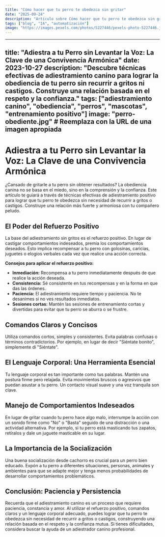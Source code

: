 ```yaml
---
title: "Cómo hacer que tu perro te obedezca sin gritar"
date: "2025-09-24"
description: "Artículo sobre Cómo hacer que tu perro te obedezca sin gritar"
tags: ["blog", "IA", "automatización"]
image: "https://images.pexels.com/photos/5227446/pexels-photo-5227446.jpeg?auto=compress&cs=tinysrgb&h=350"
---
```


---
title: "Adiestra a tu Perro sin Levantar la Voz: La Clave de una Convivencia Armónica"
date: 2023-10-27
description: "Descubre técnicas efectivas de adiestramiento canino para lograr la obediencia de tu perro sin recurrir a gritos ni castigos.  Construye una relación basada en el respeto y la confianza."
tags: ["adiestramiento canino", "obediencia", "perros", "mascotas", "entrenamiento positivo"]
image: "perro-obediente.jpg" # Reemplaza con la URL de una imagen apropiada
---

# Adiestra a tu Perro sin Levantar la Voz: La Clave de una Convivencia Armónica

¿Cansado de gritarle a tu perro sin obtener resultados?  La obediencia canina no se basa en el miedo, sino en la comprensión y la confianza.  Este artículo te guiará a través de técnicas efectivas de adiestramiento positivo para lograr que tu perro te obedezca sin necesidad de recurrir a gritos o castigos.  Construye una relación más fuerte y armoniosa con tu compañero peludo.


##  El Poder del Refuerzo Positivo

La base del adiestramiento sin gritos es el refuerzo positivo.  En lugar de castigar comportamientos indeseados, premia los comportamientos deseados.  Esto implica recompensar a tu perro con golosinas, caricias, juguetes o elogios verbales cada vez que realice una acción correcta.

**Consejos para aplicar el refuerzo positivo:**

* **Inmediación:** Recompensa a tu perro inmediatamente después de que realice la acción deseada.
* **Consistencia:** Sé consistente en tus recompensas y en la forma en que das las órdenes.
* **Paciencia:**  El adiestramiento requiere tiempo y paciencia. No te desanimes si no ves resultados inmediatos.
* **Sesiones cortas:**  Mantén las sesiones de entrenamiento cortas y divertidas para evitar que tu perro se aburra o se frustre.

##  Comandos Claros y Concisos

Utiliza comandos cortos, simples y consistentes.  Evita palabras confusas o términos contradictorios.  Por ejemplo, en lugar de decir "Siéntate bonito", simplemente di "Siéntate".


##  El Lenguaje Corporal: Una Herramienta Esencial

Tu lenguaje corporal es tan importante como tus palabras.  Mantén una postura firme pero relajada.  Evita movimientos bruscos o agresivos que puedan asustar a tu perro.  Un contacto visual suave y una voz tranquila son clave.


##  Manejo de Comportamientos Indeseados

En lugar de gritar cuando tu perro hace algo malo, interrumpe la acción con un sonido firme como "No" o "Basta" seguido de una distracción o una actividad alternativa.  Por ejemplo, si tu perro está masticando tus zapatos, retíralos y dale un juguete masticable en su lugar.


##  La Importancia de la Socialización

Una buena socialización desde cachorro es crucial para un perro bien educado.  Expón a tu perro a diferentes situaciones, personas, animales y ambientes para que se adapte mejor y tenga menos probabilidades de desarrollar comportamientos problemáticos.


##  Conclusión: Paciencia y Persistencia

Recuerda que el adiestramiento canino es un proceso que requiere paciencia, constancia y amor.  Al utilizar el refuerzo positivo, comandos claros y un lenguaje corporal adecuado, puedes lograr que tu perro te obedezca sin necesidad de recurrir a gritos o castigos, construyendo una relación basada en el respeto y la confianza mutua.  Si tienes dificultades, considera buscar la ayuda de un adiestrador canino profesional.
